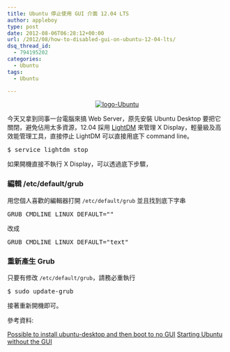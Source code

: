 ```yaml
---
title: Ubuntu 停止使用 GUI 介面 12.04 LTS
author: appleboy
type: post
date: 2012-08-06T06:28:12+00:00
url: /2012/08/how-to-disabled-gui-on-ubuntu-12-04-lts/
dsq_thread_id:
  - 794195202
categories:
  - Ubuntu
tags:
  - Ubuntu

---
```

<div style="margin:0 auto; text-align:center">
  <a href="https://www.flickr.com/photos/appleboy/6760100409/" title="logo-Ubuntu by appleboy46, on Flickr"><img src="https://i2.wp.com/farm8.staticflickr.com/7153/6760100409_b23d1ce67b_m.jpg?resize=240%2C165&#038;ssl=1" alt="logo-Ubuntu" data-recalc-dims="1" /></a>
</div>

今天又拿到同事一台電腦來搞 Web Server，原先安裝 Ubuntu Desktop 要把它關閉，避免佔用太多資源，12.04 採用 <a href="http://en.wikipedia.org/wiki/LightDM" target="_blank">LightDM</a> 來管理 X Display，輕量級及高效能管理工具，直接停止 LightDM 可以直接用底下 command line。

<div>
  <pre class="brush: bash; title: ; notranslate" title="">$ service lightdm stop</pre>
</div>

如果開機直接不執行 X Display，可以透過底下步驟，

### 編輯 /etc/default/grub

用您個人喜歡的編輯器打開 `/etc/default/grub` 並且找到底下字串

<div>
  <pre class="brush: bash; title: ; notranslate" title="">GRUB_CMDLINE_LINUX_DEFAULT="<no matter what's you find here>"</pre>
</div>

改成

<div>
  <pre class="brush: bash; title: ; notranslate" title="">GRUB_CMDLINE_LINUX_DEFAULT="text"</pre>
</div>

### 重新產生 Grub

只要有修改 `/etc/default/grub`，請務必重執行

<div>
  <pre class="brush: bash; title: ; notranslate" title="">$ sudo update-grub</pre>
</div>

接著重新開機即可。

參考資料:

<a href="http://askubuntu.com/questions/74645/possible-to-install-ubuntu-desktop-and-then-boot-to-no-gui" target="_blank">Possible to install ubuntu-desktop and then boot to no GUI</a> <a href="http://superuser.com/questions/310978/starting-ubuntu-without-the-gui" target="_blank">Starting Ubuntu without the GUI</a>
